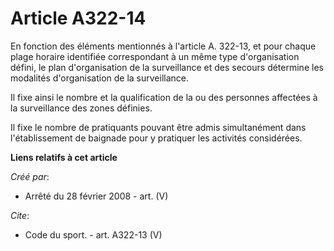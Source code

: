 # Article A322-14

En fonction des éléments mentionnés à l'article A. 322-13, et pour chaque plage horaire identifiée correspondant à un même
type d'organisation défini, le plan d'organisation de la surveillance et des secours détermine les modalités d'organisation
de la surveillance. 

Il fixe ainsi le nombre et la qualification de la ou des personnes affectées à la surveillance des zones définies. 

Il fixe le nombre de pratiquants pouvant être admis simultanément dans l'établissement de baignade pour y pratiquer les
activités considérées.

**Liens relatifs à cet article**

_Créé par_:

  - Arrêté du 28 février 2008 - art. (V)

_Cite_:

  - Code du sport. - art. A322-13 (V)
